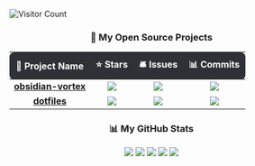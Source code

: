 
![Visitor Count](https://profile-counter.glitch.me/abhimangs/count.svg)




<h3 align="center">🚀 My Open Source Projects</h3>

<table align="center" width="100%" style="border-collapse: collapse;">
  <thead align="center">
    <tr style="background-color: #2f3136; color: #ffffff;">
      <th style="padding: 10px; border-radius: 8px 0 0 8px;">🎁 Project Name</th>
      <th style="padding: 10px;">⭐ Stars</th>
      <th style="padding: 10px;">🛎 Issues</th>
      <th style="padding: 10px; border-radius: 0 8px 8px 0;">📊 Commits</th>
    </tr>
  </thead>
  <tbody align="center">
    <tr>
      <td><a href="https://github.com/abhimangs/obsidian-vortex"><b>obsidian-vortex</b></a></td>
      <td><img src="https://img.shields.io/github/stars/abhimangs/obsidian-vortex?style=flat-square&labelColor=343b41" /></td>
      <td><img src="https://img.shields.io/github/issues/abhimangs/obsidian-vortex?style=flat-square&labelColor=343b41" /></td>
      <td><img src="https://img.shields.io/github/commit-activity/y/abhimangs/obsidian-vortex?style=flat-square&labelColor=343b41" /></td>
    </tr>
    <tr>
      <td><a href="https://github.com/abhimangs/dotfiles"><b>dotfiles</b></a></td>
      <td><img src="https://img.shields.io/github/stars/abhimangs/dotfiles?style=flat-square&labelColor=343b41" /></td>
      <td><img src="https://img.shields.io/github/issues/abhimangs/dotfiles?style=flat-square&labelColor=343b41" /></td>
      <td><img src="https://img.shields.io/github/commit-activity/y/abhimangs/dotfiles?style=flat-square&labelColor=343b41" /></td>
    </tr>
  </tbody>
</table>










<h3 align="center">📊 My GitHub Stats</h3>

<p align="center">
  <img src="https://img.shields.io/github/commits-since/abhimangs/abhimangs?style=for-the-badge&logo=github&label=Total%20Commits&labelColor=2f3136&color=blueviolet" />
  <img src="https://img.shields.io/badge/Total%20PRs-0-blueviolet?style=for-the-badge&logo=github&labelColor=2f3136" />
  <img src="https://img.shields.io/github/stars/abhimangs?style=for-the-badge&logo=github&label=Total%20Stars&labelColor=2f3136&color=blueviolet" />
  <img src="https://img.shields.io/github/followers/abhimangs?style=for-the-badge&logo=github&label=Followers&labelColor=2f3136&color=blueviolet" />
  <img src="https://img.shields.io/github/repos?style=for-the-badge&logo=github&label=Public%20Repos&labelColor=2f3136&color=blueviolet&query=user%3Aabhimangs" />
</p>








